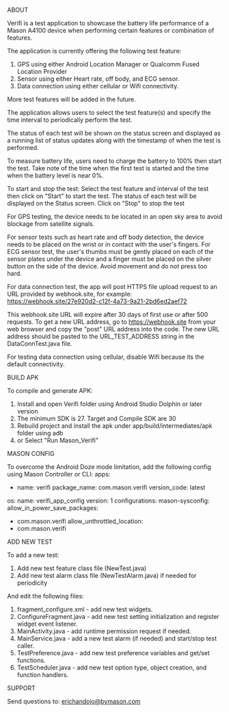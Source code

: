 ABOUT

Verifi is a test application to showcase the battery life performance of a Mason A4100 device
when performing certain features or combination of features.

The application is currently offering the following test feature:
1. GPS using either Android Location Manager or Qualcomm Fused Location Provider
2. Sensor using either Heart rate, off body, and ECG sensor.
3. Data connection using either cellular or Wifi connectivity.

More test features will be added in the future.

The application allows users to select the test feature(s) and specify the time interval
to periodically perform the test.

The status of each test will be shown on the status screen and displayed as a running list of status
updates along with the timestamp of when the test is performed.

To measure battery life, users need to charge the battery to 100% then start the test.
Take note of the time when the first test is started and the time when the battery level is near 0%.

To start and stop the test:
Select the test feature and interval of the test then click on "Start" to start the test.
The status of each test will be displayed on the Status screen.
Click on "Stop" to stop the test

For GPS testing, the device needs to be located in an open sky area to avoid blockage from 
satellite signals.

For sensor tests such as heart rate and off body detection, the device needs to be placed on the 
wrist or in contact with the user's fingers. For ECG sensor test, the user's thumbs must be gently 
placed on each of the sensor plates under the device and a finger must be placed on the silver 
button on the side of the device. Avoid movement and do not press too hard.

For data connection test, the app will post HTTPS file upload request to an URL provided by
webhook.site, for example:
https://webhook.site/27e920d2-c12f-4a73-9a21-2bd6ed2aef72

This webhook.site URL will expire after 30 days of first use or after 500 requests.
To get a new URL address, go to https://webhook.site from your web browser and
copy the "post" URL address into the code.
The new URL address should be pasted to the URL_TEST_ADDRESS string in the DataConnTest.java file.

For testing data connection using cellular, disable Wifi because its the default connectivity. 

BUILD APK

To compile and generate APK:
1. Install and open Verifi folder using Android Studio Dolphin or later version
2. The minimum SDK is 27. Target and Compile SDK are 30
3. Rebuild project and install the apk under app/build/intermediates/apk folder using adb
4. or Select "Run Mason_Verifi"


MASON CONFIG

To overcome the Android Doze mode limitation, add the following config using
Mason Controller or CLI:
apps:
- name: verifi
  package_name: com.mason.verifi
  version_code: latest

os:
name: verifi_app_config
version: 1
configurations:
mason-sysconfig:
allow_in_power_save_packages:
- com.mason.verifi
allow_unthrottled_location:
- com.mason.verifi


ADD NEW TEST

To add a new test:
1. Add new test feature class file (NewTest.java)
2. Add new test alarm class file (NewTestAlarm.java) if needed for periodicity

And edit the following files:

1. fragment_configure.xml - add new test widgets.
2. ConfigureFragment.java - add new test setting initialization and register widget event listener.
3. MainActivity.java      - add runtime permission request if needed.
4. MainService.java       - add a new test alarm (if needed) and start/stop test caller.
5. TestPreference.java    - add new test preference variables and get/set functions.
6. TestScheduler.java     - add new test option type, object creation, and function handlers.


SUPPORT

Send questions to: erichandojo@bymason.com 